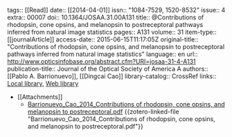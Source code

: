 tags:: [[Read]]
date:: [[2014-04-01]]
issn:: "1084-7529, 1520-8532"
issue:: 4
extra:: 00007
doi:: 10.1364/JOSAA.31.00A131
title:: @Contributions of rhodopsin, cone opsins, and melanopsin to postreceptoral pathways inferred from natural image statistics
pages:: A131
volume:: 31
item-type:: [[journalArticle]]
access-date:: 2015-06-15T11:17:05Z
original-title:: "Contributions of rhodopsin, cone opsins, and melanopsin to postreceptoral pathways inferred from natural image statistics"
language:: en
url:: http://www.opticsinfobase.org/abstract.cfm?URI=josaa-31-4-A131
publication-title:: Journal of the Optical Society of America A
authors:: [[Pablo A. Barrionuevo]], [[Dingcai Cao]]
library-catalog:: CrossRef
links:: [Local library](zotero://select/library/items/DFNSBTBE), [Web library](https://www.zotero.org/users/2428428/items/DFNSBTBE)

- [[Attachments]]
	- [Barrionuevo_Cao_2014_Contributions of rhodopsin, cone opsins, and melanopsin to postreceptoral.pdf](zotero://select/library/items/9YYHYRVG) {{zotero-linked-file "Barrionuevo_Cao_2014_Contributions of rhodopsin, cone opsins, and melanopsin to postreceptoral.pdf"}}